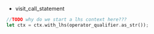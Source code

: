 - visit_call_statement

```rust
//TODO why do we start a lhs context here???
let ctx = ctx.with_lhs(operator_qualifier.as_str());
```

